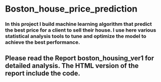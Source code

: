 # Boston_house_price_prediction
### In this project I build machine learning algorithm that predict the best price for a client to sell their house. I use here various statistical analysis tools to tune and optimize the model to achieve the best performance.

## Please read the Report boston_housing_ver1 for detailed analysis. The HTML version of the report include the code. 

